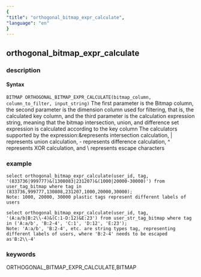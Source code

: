 ```yaml
---
{
"title": "orthogonal_bitmap_expr_calculate",
"language": "en"
}
---
```


<!-- 
Licensed to the Apache Software Foundation (ASF) under one
or more contributor license agreements.  See the NOTICE file
distributed with this work for additional information
regarding copyright ownership.  The ASF licenses this file
to you under the Apache License, Version 2.0 (the
"License"); you may not use this file except in compliance
with the License.  You may obtain a copy of the License at
  http://www.apache.org/licenses/LICENSE-2.0
Unless required by applicable law or agreed to in writing,
software distributed under the License is distributed on an
"AS IS" BASIS, WITHOUT WARRANTIES OR CONDITIONS OF ANY
KIND, either express or implied.  See the License for the
specific language governing permissions and limitations
under the License.
-->

## orthogonal_bitmap_expr_calculate
### description
#### Syntax

`BITMAP ORTHOGONAL_BITMAP_EXPR_CALCULATE(bitmap_column, column_to_filter, input_string)`
The first parameter is the Bitmap column, the second parameter is the dimension column used for filtering, that is, the calculated key column, and the third parameter is the calculation expression string, meaning that the bitmap intersection, union, and difference set expression is calculated according to the key column
The calculators supported by the expression:&represents intersection calculation, | represents union calculation, - represents difference calculation, ^ represents XOR calculation, and \ represents escape characters

### example

```
select orthogonal_bitmap_expr_calculate(user_id, tag, '(833736|999777)&(1308083|231207)&(1000|20000-30000)') from user_tag_bitmap where tag in (833736,999777,130808,231207,1000,20000,30000);
Note: 1000, 20000, 30000 plastic tags represent different labels of users
```

```
select orthogonal_bitmap_expr_calculate(user_id, tag, '(A:a/b|B:2\\-4)&(C:1-D:12)&E:23') from user_str_tag_bitmap where tag in ('A:a/b', 'B:2-4', 'C:1', 'D:12', 'E:23');
Note: 'A:a/b', 'B:2-4', etc. are string types tag, representing different labels of users, where 'B:2-4' needs to be escaped as'B:2\\-4'
```

### keywords

   ORTHOGONAL_BITMAP_EXPR_CALCULATE,BITMAP
